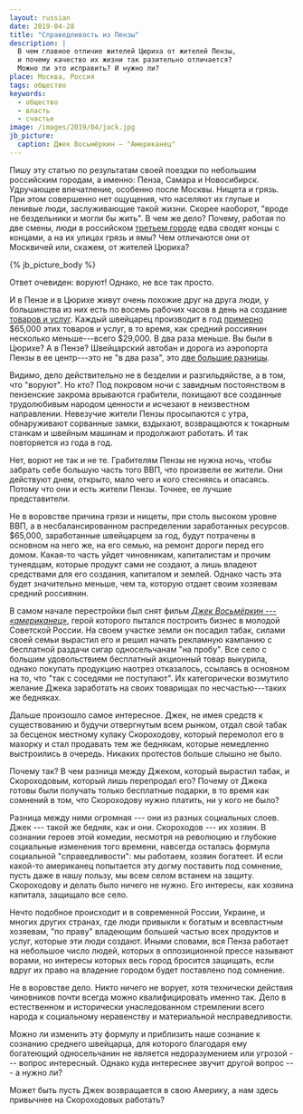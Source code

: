 ```yaml
---
layout: russian
date: 2019-04-28
title: "Справедливость из Пензы"
description: |
  В чем главное отличие жителей Цюриха от жителей Пензы,
  и почему качество их жизни так разительно отличается?
  Можно ли это исправить? И нужно ли?
place: Москва, Россия
tags: общество
keywords:
  - общество
  - власть
  - счастье
image: /images/2019/04/jack.jpg
jb_picture:
  caption: Джек Восьмёркин — "Американец"
---
```


Пишу эту статью по результатам своей поездки по небольшим российским городам,
а именно: Пенза, Самара и Новосибирск. Удручающее впечатление,
особенно после Москвы. Нищета и грязь. При этом совершенно нет
ощущения, что населяют их глупые и ленивые люди, заслуживающие такой жизни.
Скорее наоборот, "вроде не бездельники и могли бы жить". В чем же дело?
Почему, работая по две смены, люди в российском
[третьем городе](https://snob.ru/profile/31960/blog/151492) едва сводят
концы с концами, а на их улицах грязь и ямы? Чем отличаются они от Москвичей
или, скажем, от жителей Цюриха?

{% jb_picture_body %}

<!--more-->

Ответ очевиден: воруют! Однако, не все так просто.

И в Пензе и в Цюрихе живут очень похожие друг на друга
люди, у большинства из них есть по восемь рабочих часов в день на
создание [товаров и услуг](https://ru.wikipedia.org/wiki/%D0%92%D0%B0%D0%BB%D0%BE%D0%B2%D0%BE%D0%B9_%D0%B2%D0%BD%D1%83%D1%82%D1%80%D0%B5%D0%BD%D0%BD%D0%B8%D0%B9_%D0%BF%D1%80%D0%BE%D0%B4%D1%83%D0%BA%D1%82).
Каждый швейцарец производит в год
[примерно](https://ru.wikipedia.org/wiki/%D0%A1%D0%BF%D0%B8%D1%81%D0%BE%D0%BA_%D1%81%D1%82%D1%80%D0%B0%D0%BD_%D0%BF%D0%BE_%D0%92%D0%92%D0%9F_(%D0%9F%D0%9F%D0%A1)_%D0%BD%D0%B0_%D0%B4%D1%83%D1%88%D1%83_%D0%BD%D0%B0%D1%81%D0%B5%D0%BB%D0%B5%D0%BD%D0%B8%D1%8F)
$65,000 этих товаров и услуг, в то время, как
средний россиянин несколько меньше---всего
$29,000. В два раза меньше. Вы были в Цюрихе? А в Пензе?
Швейцарский автобан и дорога из аэропорта Пензы в ее центр---это не "в два раза",
это [две большие разницы](https://ru.wikipedia.org/wiki/%D0%A0%D1%83%D1%81%D1%81%D0%BA%D0%B8%D0%B9_%D1%8F%D0%B7%D1%8B%D0%BA_%D0%9E%D0%B4%D0%B5%D1%81%D1%81%D1%8B).

Видимо, дело действительно не в безделии и разгильдяйстве, а в том, что "воруют".
Но кто? Под покровом ночи с завидным постоянством
в пензенские закрома врываются грабители, похищают все созданные
трудолюбивым народом ценности и исчезают в неизвестном направлении.
Невезучие жители Пензы просыпаются с утра, обнаруживают сорванные
замки, вздыхают, возвращаются к токарным станкам и швейным машинам и
продолжают работать. И так повторяется из года в год.

Нет, ворют не так и не те. Грабителям Пензы не нужна ночь, чтобы забрать себе
большую часть того ВВП, что произвели ее жители. Они действуют днем, открыто,
мало чего и кого стесняясь и опасаясь. Потому что они и есть жители Пензы.
Точнее, ее лучшие представители.

Не в воровстве причина грязи и нищеты, при столь высоком уровне ВВП,
а в несбалансированном распределении заработанных ресурсов.
$65,000, заработанные швейцарцем за год, будут потрачены в основном
на него же, на его семью, на ремонт дороги перед его домом. Какая-то
часть уйдет чиновникам, капиталистам и прочим тунеядцам, которые продукт
сами не создают, а лишь владеют средствами для его создания, капиталом и землей.
Однако часть эта будет значительно меньше, чем та, которую отдает
своим хозяевам средний россиянин.

В самом начале перестройки был снят фильм
[_Джек Восьмёркин --- «американец»_](https://ru.wikipedia.org/wiki/%D0%94%D0%B6%D0%B5%D0%BA_%D0%92%D0%BE%D1%81%D1%8C%D0%BC%D1%91%D1%80%D0%BA%D0%B8%D0%BD_%E2%80%94_%C2%AB%D0%B0%D0%BC%D0%B5%D1%80%D0%B8%D0%BA%D0%B0%D0%BD%D0%B5%D1%86%C2%BB),
герой которого пытался построить бизнес в молодой Советской России.
На своем участке земли он посадил табак, силами своей семьи вырастил его
и решил начать рекламную кампанию с бесплатной раздачи сигар односельчанам "на пробу".
Все село с большим удовольствием бесплатный акционный товар
выкурила, однако покупать продукцию наотрез отказалось, ссылаясь в основном на то,
что "так с соседями не поступают". Их категорически возмутило желание Джека
заработать на своих товарищах по несчастью---таких же бедняках.

Дальше произошло самое интересное. Джек, не имея средств к существованию и будучи
отвергнутым всем рынком, отдал свой табак за бесценок местному кулаку Скороходову, который
перемолол его в махорку и стал продавать тем же беднякам, которые немедленно
выстроились в очередь. Никаких протестов больше слышно не было.

Почему так? В чем разница между Джеком, который вырастил табак,
и Скороходовым, который лишь перепродал его? Почему от Джека готовы были получать
только бесплатные подарки, в то время как сомнений в том, что
Скороходову нужно платить, ни у кого не было?

Разница между ними огромная ---
они из разных социальных слоев. Джек --- такой же бедняк, как и они.
Скороходов --- их хозяин. В сознании героев этой комедии, несмотря на
революцию и глубокие социальные изменения того времени, навсегда осталась формула
социальной "справедливости": мы работаем, хозяин богатеет. И если какой-то американец
попытается эту догму поставить под сомнение, пусть даже в нашу пользу, мы всем селом встанем
на защиту. Скороходову и делать было ничего не нужно. Его интересы,
как хозяина капитала, защищало все село.

Нечто подобное происходит и в современной России, Украине, и многих других
странах, где люди привыкли к богатым и всевластным хозяевам, "по праву"
владеющим большей частью всех продуктов и услуг, которые эти люди создают.
Иными словами, вся Пенза работает на небольшое число людей, которых в
оппозиционной прессе называют ворами, но интересы которых весь город
бросится защищать, если вдруг их право на владение городом будет поставлено
под сомнение.

Не в воровстве дело. Никто ничего не ворует, хотя технически действия
чиновников почти всегда можно квалифицировать именно так. Дело в естественном и исторически
унаследованном стремлении всего народа к социальному неравенству и
материальной несправедливости.

Можно ли изменить эту формулу и приблизить наше сознание к сознанию
среднего швейцарца, для которого благодаря ему богатеющий односельчанин
не является недоразумением или угрозой --- вопрос интересный. Однако куда интереснее звучит другой вопрос ---
а нужно ли?

Может быть пусть Джек возвращается в свою Америку, а нам здесь
привычнее на Скороходовых работать?
